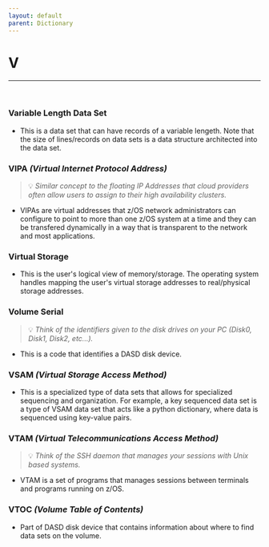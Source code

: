 ```yaml
---
layout: default
parent: Dictionary
---
```


# V

<hr>
&nbsp;

### Variable Length Data Set
* This is a data set that can have records of a variable lengeth. Note that the size of lines/records on data sets is a data structure architected into the data set.

### VIPA *(Virtual Internet Protocol Address)*
> 💡 _Similar concept to the floating IP Addresses that cloud providers often allow users to assign to their high availability clusters._

* VIPAs are virtual addresses that z/OS network administrators can configure to point to more than one z/OS system at a time and  they can be transfered dynamically in a way that is transparent to the network and most applications.

### Virtual Storage
* This is the user's logical view of memory/storage. The operating system handles mapping the user's virtual storage addresses to real/physical storage addresses.

### Volume Serial
> 💡 _Think of the identifiers given to the disk drives on your PC (Disk0, Disk1, Disk2, etc...)._

* This is a code that identifies a DASD disk device.

### VSAM *(Virtual Storage Access Method)*
* This is a specialized type of data sets that allows for specialized sequencing and organization. For example, a key sequenced data set is a type of VSAM data set that acts like a python dictionary, where data is sequenced using key-value pairs.

### VTAM *(Virtual Telecommunications Access Method)*
> 💡 _Think of the SSH daemon that manages your sessions with Unix based systems._

* VTAM is a set of programs that manages sessions between terminals and programs running on z/OS.

### VTOC *(Volume Table of Contents)*
* Part of DASD disk device that contains information about where to find data sets on the volume.